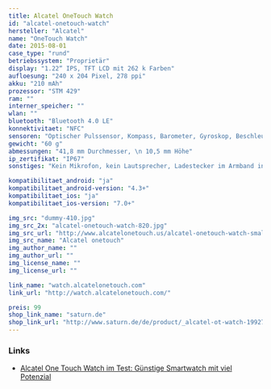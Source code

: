 ```yaml
---
title: Alcatel OneTouch Watch
id: "alcatel-onetouch-watch"
hersteller: "Alcatel"
name: "OneTouch Watch"
date: 2015-08-01
case_type: "rund"
betriebssystem: "Proprietär"
display: "1.22“ IPS, TFT LCD mit 262 k Farben"
aufloesung: "240 x 204 Pixel, 278 ppi"
akku: "210 mAh"
prozessor: "STM 429"
ram: ""
interner_speicher: ""
wlan: ""
bluetooth: "Bluetooth 4.0 LE"
konnektivitaet: "NFC"
sensoren: "Optischer Pulssensor, Kompass, Barometer, Gyroskop, Beschleunigungsmesser, Vibrationsmotor"
gewicht: "60 g"
abmessungen: "41,8 mm Durchmesser, \n 10,5 mm Höhe"
ip_zertifikat: "IP67"
sonstiges: "Kein Mikrofon, kein Lautsprecher, Ladestecker im Armband integriert, Armband in 2 Größen erhältlich, App-Umfang kann nicht erweitert werden"

kompatibilitaet_android: "ja"
kompatibilitaet_android-version: "4.3+"
kompatibilitaet_ios: "ja"
kompatibilitaet_ios-version: "7.0+"

img_src: "dummy-410.jpg"
img_src_2x: "alcatel-onetouch-watch-820.jpg"
img_src_url: "http://www.alcatelonetouch.us/alcatel-onetouch-watch-small-medium-band-black"
img_src_name: "Alcatel onetouch"
img_author_name: ""
img_author_url: ""
img_license_name: ""
img_license_url: ""

link_name: "watch.alcatelonetouch.com"
link_url: "http://watch.alcatelonetouch.com/"

preis: 99
shop_link_name: "saturn.de"
shop_link_url: "http://www.saturn.de/de/product/_alcatel-ot-watch-1992767.html"
---
```


### Links
* [Alcatel One Touch Watch im Test: Günstige Smartwatch mit viel Potenzial](http://www.mobilegeeks.de/test/alcatel-one-touch-watch/)
